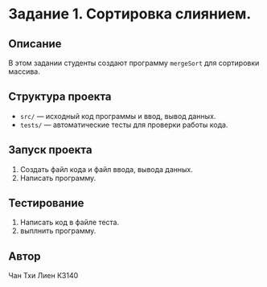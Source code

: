 # Задание 1. Сортировка слиянием.
## Описание
В этом задании студенты создают программу `mergeSort` для сортировки массива.
## Структура проекта
- `src/` — исходный код программы и ввод, вывод данных.
- `tests/` — автоматические тесты для проверки работы кода.
## Запуск проекта
1. Создать файл кода и файл ввода, вывода данных.
2. Написать программу.
## Тестирование
1. Написать код в файле теста.
2. выплнить программу.
## Автор
Чан Тхи Лиен К3140